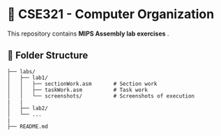 # 🧠 CSE321 - Computer Organization

This repository contains **MIPS Assembly lab exercises** .
 
## 📂 Folder Structure
`````
├── labs/                    
│   ├── lab1/
│   │   ├── sectionWork.asm       # Section work
│   │   ├── taskWork.asm          # Task work
│   │   └── screenshots/          # Screenshots of execution
|   |
│   ├── lab2/
│   └── ...
|
├── README.md   
`````
